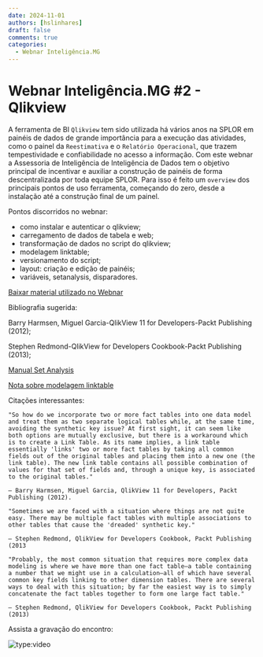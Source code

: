 ```yaml
---
date: 2024-11-01
authors: [hslinhares]
draft: false
comments: true
categories:
  - Webnar Inteligência.MG
---
```


# Webnar Inteligência.MG #2 - Qlikview

A ferramenta de BI `Qlikview` tem sido utilizada há vários anos na SPLOR em painéis de dados de grande importância para a execução das atividades, como o painel da `Reestimativa` e o `Relatório Operacional`, que trazem tempestividade e confiabilidade no acesso a informação.
Com este webnar a Assessoria de Inteligência de Inteligência de Dados tem o objetivo principal de incentivar e auxiliar a construção de painéis de forma descentralizada por toda equipe SPLOR. Para isso é feito um `overview` dos principais pontos de uso ferramenta, começando do zero, desde a instalação até a construção final de um painel.

<!-- more -->

Pontos discorridos no webnar:

- como instalar e autenticar o qlikview;
- carregamento de dados de tabela e web;
- transformação de dados no script do qlikview;
- modelagem linktable;
- versionamento do script;
- layout: criação e edição de painéis;
- variáveis, setanalysis, disparadores.


[Baixar material utilizado no Webnar](https://github.com/splor-mg/reprex/tree/main/reprex/20241107T105702)


Bibliografia sugerida:

Barry Harmsen, Miguel Garcia-QlikView 11 for Developers-Packt Publishing (2012);

Stephen Redmond-QlikView for Developers Cookbook-Packt Publishing (2013);

[Manual Set Analysis](https://community.qlik.com/t5/Brasil/Manual-Set-Analysis-Completo-em-Portugu%C3%AAs-BR/td-p/1488633)

[Nota sobre modelagem linktable](https://splor-mg.github.io/notas/main/20231804T160439/)

Citações interessantes:

```
"So how do we incorporate two or more fact tables into one data model and treat them as two separate logical tables while, at the same time, avoiding the synthetic key issue? At first sight, it can seem like both options are mutually exclusive, but there is a workaround which is to create a Link Table. As its name implies, a link table essentially 'links' two or more fact tables by taking all common fields out of the original tables and placing them into a new one (the link table). The new link table contains all possible combination of values for that set of fields and, through a unique key, is associated to the original tables."

— Barry Harmsen, Miguel Garcia, QlikView 11 for Developers, Packt Publishing (2012).
```

```
"Sometimes we are faced with a situation where things are not quite easy. There may be multiple fact tables with multiple associations to other tables that cause the 'dreaded' synthetic key."

— Stephen Redmond, QlikView for Developers Cookbook, Packt Publishing (2013
```

```
"Probably, the most common situation that requires more complex data modeling is where we have more than one fact table—a table containing a number that we might use in a calculation—all of which have several common key fields linking to other dimension tables. There are several ways to deal with this situation; by far the easiest way is to simply concatenate the fact tables together to form one large fact table."

— Stephen Redmond, QlikView for Developers Cookbook, Packt Publishing (2013)
```




Assista a gravação do encontro:

![type:video](https://www.youtube.com/embed/jYE_N9s7D60)
